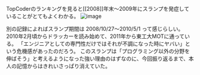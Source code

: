 
TopCoderのランキングを見ると[[2008]]年末～2009年にスランプを発症していることがとてもよくわかる。
![image](https://gyazo.com/bbaf39c5a656b9a2564380316922ab61/thumb/1000)

別の記録によればスランプ期間は 2008/10/27～2010/5/1 って感じらしい。
2010年2月頃からドラッカーを読み始めて、2011年から東工大MOTに通っている。
「エンジニアとしての専門性だけではそれが不調になった時にヤバい」という危機感があったのだろう。
このスランプは「プログラミング以外の分野を伸ばそう」と考えるようになった強い理由のはずなのに、今回振り返るまで、本人の記憶からはきれいさっぱり消えていた。
